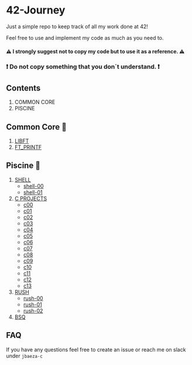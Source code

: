 # 42-Journey

Just a simple repo to keep track of all my work done at 42!


Feel free to use and implement my code as much as you need to.

#### :warning: I strongly suggest not to copy my code but to use it as a reference. :warning:
### :exclamation: Do not copy something that you don´t understand. :exclamation:

## Contents
1. COMMON CORE
2. PISCINE



## Common Core :space_invader:
1. [LIBFT](https://github.com/Afromaaaan/42-Journey/tree/main/CommonCore/libft)
2. [FT_PRINTF](https://github.com/Afromaaaan/42-Journey/tree/main/CommonCore/ft_printf)

## Piscine :ocean:
1. [SHELL](https://github.com/Afromaaaan/42-Journey/tree/main/Piscine/SHELL)
	* [shell-00](https://github.com/Afromaaaan/42-Journey/tree/main/Piscine/SHELL/SHELL-00)
	* [shell-01](https://github.com/Afromaaaan/42-Journey/tree/main/Piscine/SHELL/SHELL-01)
2. [C PROJECTS](https://github.com/Afromaaaan/42-Journey/tree/main/Piscine/C)
	* [c00](https://github.com/Afromaaaan/42-Journey/tree/main/Piscine/C/C00)
	* [c01](https://github.com/Afromaaaan/42-Journey/tree/main/Piscine/C/C01)
	* [c02](https://github.com/Afromaaaan/42-Journey/tree/main/Piscine/C/C02)
	* [c03](https://github.com/Afromaaaan/42-Journey/tree/main/Piscine/C/C03)
	* [c04](https://github.com/Afromaaaan/42-Journey/tree/main/Piscine/C/C04)
	* [c05](https://github.com/Afromaaaan/42-Journey/tree/main/Piscine/C/C05)
	* [c06](https://github.com/Afromaaaan/42-Journey/tree/main/Piscine/C/C06)
	* [c07](https://github.com/Afromaaaan/42-Journey/tree/main/Piscine/C/C07)
	* [c08](https://github.com/Afromaaaan/42-Journey/tree/main/Piscine/C/C08)
	* [c09](https://github.com/Afromaaaan/42-Journey/tree/main/Piscine/C/C09)
	* [c10](https://github.com/Afromaaaan/42-Journey/tree/main/Piscine/C/C10)
	* [c11](https://github.com/Afromaaaan/42-Journey/tree/main/Piscine/C/C11)
	* [c12](https://github.com/Afromaaaan/42-Journey/tree/main/Piscine/C/C12)
	* [c13](https://github.com/Afromaaaan/42-Journey/tree/main/Piscine/C/C13)
3. [RUSH](https://github.com/Afromaaaan/42-Journey/tree/main/Piscine/RUSH)
	* [rush-00](https://github.com/Afromaaaan/42-Journey/tree/main/Piscine/RUSH/RUSH-00)
	* [rush-01](https://github.com/Afromaaaan/42-Journey/tree/main/Piscine/RUSH/RUSH-01)
	* [rush-02](https://github.com/Afromaaaan/42-Journey/tree/main/Piscine/RUSH/RUSH-02)
4. [BSQ](https://github.com/Afromaaaan/42-Journey/tree/main/Piscine/BSQ)

## FAQ

If you have any questions feel free to create an issue or reach me on slack under `jbaeza-c`
